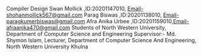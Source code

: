 Compiler Design
Swan Mollick ,ID:20201147010, Email-shohanmollick567@gmail.com
Parag Biswas ,ID:20201138010, Email-paragkumerbiswas@gmail.com
Afra Anika Urbee ,ID:20201159010,Email-afraanika470@gmail.com
Students of North Western University, Department of Computer Science and Engineering
Supervisor:- Md. Shymon Islam, Lecturer, Department of Computer Science And Engineering, North Western University Khulna
